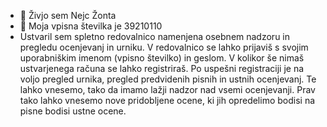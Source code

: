 - 👋 Živjo sem Nejc Žonta
- 👀 Moja vpisna številka je 39210110
- Ustvaril sem spletno redovalnico namenjena osebnem nadzoru in pregledu ocenjevanj in urniku. V redovalnico se lahko prijaviš s svojim uporabniškim imenom (vpisno številko) in 
  geslom. V kolikor še nimaš ustvarjenega računa se lahko registriraš. Po uspešni registraciji je na voljo pregled urnika, pregled predvidenih pisnih in ustnih ocenjevanj. 
  Te lahko vnesemo, tako da imamo lažji nadzor nad vsemi ocenjevanji. Prav tako lahko vnesemo nove pridobljene ocene, ki jih opredelimo bodisi na pisne bodisi ustne ocene.

<!---
NejcZonta/NejcZonta is a ✨ special ✨ repository because its `README.md` (this file) appears on your GitHub profile.
You can click the Preview link to take a look at your changes.
--->
